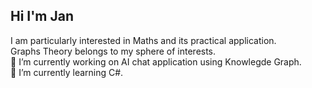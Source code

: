 ## Hi I'm Jan
 I am particularly interested in Maths and its practical application.   
 Graphs Theory belongs to my sphere of interests.   
🔭 I’m currently working on AI chat application using Knowlegde Graph.     
🌱 I’m currently learning C#.   


<!--
**JanP2002/JanP2002** is a ✨ _special_ ✨ repository because its `README.md` (this file) appears on your GitHub profile.

Here are some ideas to get you started:

- 🔭 I’m currently working on ...
- 🌱 I’m currently learning ...
- 👯 I’m looking to collaborate on ...
- 🤔 I’m looking for help with ...
- 💬 Ask me about ...
- 📫 How to reach me: ...
- 😄 Pronouns: ...
- ⚡ Fun fact: ...
-->
